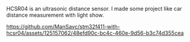 HCSR04 is an ultrasonic distance sensor.
I made some project like car distance measurement with light show.

https://github.com/ManSavc/stm32f411-with-hcsr04/assets/125157062/48efd90c-bc4c-460e-9d56-b3c74d355cea


